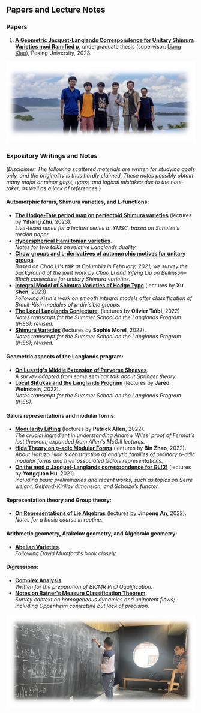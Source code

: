 ## Papers and Lecture Notes

### Papers

1. [**A Geometric Jacquet-Langlands Correspondence for Unitary Shimura Varieties mod Ramified _p_**](./blurbs/undergradthesis.pdf), undergraduate thesis (supervisor: [Liang Xiao](https://bicmr.pku.edu.cn/~lxiao/index.htm)), Peking University, 2023.


![group1](./group1.jpeg)


### Expository Writings and Notes

(_Disclaimer: The following scattered materials are written for studying goals only, and the originality is thus hardly claimed. These notes possibly obtain many major or minor gaps, typos, and logical mistakes due to the note-taker, as well as a lack of references._)



#### Automorphic forms, Shimura varieties, and L-functions:

- [**The Hodge-Tate period map on perfectoid Shimura varieties**](./blurbs/HT.pdf) (lectures by **Yihang Zhu**, 2023). <br/>
  _Live-texed notes for a lecture series at YMSC, based on Scholze's torsion paper._
- [**Hyperspherical Hamiltonian varieties**](./blurbs/hamiltonian.pdf). <br/>
  _Notes for two talks on relative Langlands duality._
- [**Chow groups and L-derivatives of automorphic motives for unitary groups**](./blurbs/Li-Liu.pdf). <br/>
  _Based on Chao Li's talk at Columbia in February, 2021; we survey the background of the joint work by Chao Li and Yifeng Liu on Beilinson–Bloch conjecture for unitary Shimura varieties._
- [**Integral Model of Shimura Varieties of Hodge Type**](./blurbs/IntegralModel.pdf) (lectures by **Xu Shen**, 2023). <br/>
  _Following Kisin's work on smooth integral models after classification of Breuil-Kisin modules of p-divisible groups._
- [**The Local Langlands Conjecture**](./blurbs/LLC.pdf). (lectures by **Olivier Taïbi**, 2022) <br/>
  _Notes transcript for the Summer School on the Langlands Program (IHES); revised._
- [**Shimura Varieties**](./blurbs/Shvar.pdf) (lectures by **Sophie Morel**, 2022). <br/>
  _Notes transcript for the Summer School on the Langlands Program (IHES); revised._



#### Geometric aspects of the Langlands program:

- [**On Lusztig's Middle Extension of Perverse Sheaves**](./blurbs/MidExt.pdf). <br/>
  _A survey adapted from some seminar talk about Springer theory._
- [**Local Shtukas and the Langlands Program**](./blurbs/LocalShtukas.pdf) (lectures by **Jared Weinstein**, 2022). <br/>
  _Notes transcript for the Summer School on the Langlands Program (IHES)._


#### Galois representations and modular forms:

- [**Modularity Lifting**](./blurbs/modlift.pdf) (lectures by **Patrick Allen**, 2022). <br/>
  _The crucial ingredient in understanding Andrew Wiles' proof of Fermat's last theorem; expanded from Allen's McGill lectures._
- [**Hida Theory on _p_-adic Modular Forms**](./blurbs/Hida.pdf) (lectures by **Bin Zhao**, 2022).  <br/>
  _About Haruzo Hida's construction of analytic families of ordinary p-adic modular forms and their associated Galois representations._
- [**On the mod _p_ Jacquet-Langlands correspondence for GL(2)**](./blurbs/modpJL.pdf) (lectures by **Yongquan Hu**, 2021). <br/>
  _Including basic preliminaries and recent works, such as topics on Serre weight, Gelfand-Kirillov dimension, and Scholze's functor._


#### Representation theory and Group theory:

- [**On Representations of Lie Algebras**](./blurbs/Lie.pdf) (lectures by **Jinpeng An**, 2022). <br/>
  _Notes for a basic course in routine._

#### Arithmetic geometry, Arakelov geometry, and Algebraic geometry:

- [**Abelian Varieties**](./blurbs/AV2022.pdf). <br/>
  _Following David Mumford's book closely._



#### Digressions:

- [**Complex Analysis**](./blurbs/complex.pdf). <br/>
 _Written for the preparation of BICMR PhD Qualification._
- [**Notes on Ratner's Measure Classification Theorem**](./blurbs/Ratner.pdf). <br/>
 _Survey context on homogeneous dynamics and unipotent flows; including Oppenheim conjecture but lack of precision._


  
![group1](./group2.jpeg)


